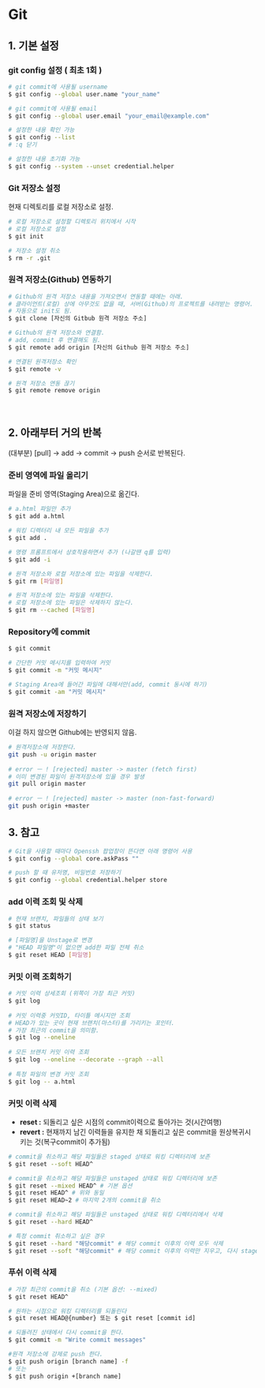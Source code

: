 # Git
## 1. 기본 설정

### git config 설정 ( 최초 1회 )

```bash
# git commit에 사용될 username
$ git config --global user.name "your_name"

# git commit에 사용될 email
$ git config --global user.email "your_email@example.com"

# 설정한 내용 확인 가능
$ git config --list
# :q 닫기

# 설정한 내용 초기화 가능
$ git config --system --unset credential.helper
```

### Git 저장소 설정

현재 디렉토리를 로컬 저장소로 설정.

```bash
# 로컬 저장소로 설정할 디렉토리 위치에서 시작
# 로컬 저장소로 설정
$ git init

# 저장소 설정 취소
$ rm -r .git
```

### 원격 저장소(Github) 연동하기

```bash
# Github의 원격 저장소 내용을 가져오면서 연동할 때에는 아래.
# 클라이언트(로컬) 상에 아무것도 없을 때, 서버(Github)의 프로젝트를 내려받는 명령어.
# 자동으로 init도 됨.
$ git clone [자신의 Gitbub 원격 저장소 주소]

# Github의 원격 저장소와 연결함.
# add, commit 후 연결해도 됨.
$ git remote add origin [자신의 Github 원격 저장소 주소]

# 연결된 원격저장소 확인
$ git remote -v

# 원격 저장소 연동 끊기
$ git remote remove origin
```
<br>

## 2. 아래부터 거의 반복

(대부분) [pull] → add → commit → push 순서로 반복된다.

### 준비 영역에 파일 올리기

파일을 준비 영역(Staging Area)으로 옮긴다.

```bash
# a.html 파일만 추가
$ git add a.html

# 워킹 디렉터리 내 모든 파일을 추가
$ git add .

# 명령 프롬프트에서 상호작용하면서 추가 (나갈땐 q를 입력)
$ git add -i

# 원격 저장소와 로컬 저장소에 있는 파일을 삭제한다.
$ git rm [파일명]

# 원격 저장소에 있는 파일을 삭제한다.
# 로컬 저장소에 있는 파일은 삭제하지 않는다.
$ git rm --cached [파일명]
```

### Repository에 commit

```bash
$ git commit

# 간단한 커밋 메시지를 입력하여 커밋
$ git commit -m "커밋 메시지"

# Staging Area에 들어간 파일에 대해서만(add, commit 동시에 하기)
$ git commit -am "커밋 메시지"
```

### 원격 저장소에 저장하기

이걸 하지 않으면 Github에는 반영되지 않음.

```bash
# 원격저장소에 저장한다.
git push -u origin master
 
# error ㅡ ! [rejected] master -> master (fetch first)
# 이미 변경된 파일이 원격저장소에 있을 경우 발생
git pull origin master 
 
# error ㅡ ! [rejected] master -> master (non-fast-forward)
git push origin +master
```

## 3. 참고

```bash
# Git을 사용할 때마다 Openssh 팝업창이 뜬다면 아래 명령어 사용
$ git config --global core.askPass ""

# push 할 때 유저명, 비밀번호 저장하기
$ git config --global credential.helper store
```

### add 이력 조회 및 삭제

```bash
# 현재 브랜치, 파일들의 상태 보기
$ git status

# [파일명]을 Unstage로 변경
# "HEAD 파일명"이 없으면 add한 파일 전체 취소
$ git reset HEAD [파일명]
```

### 커밋 이력 조회하기

```bash
# 커밋 이력 상세조회 (위쪽이 가장 최근 커밋)
$ git log
 
# 커밋 이력중 커밋ID, 타이틀 메시지만 조회
# HEAD가 있는 곳이 현재 브랜치(마스터)를 가리키는 포인터.
# 가장 최근의 commit을 의미함.
$ git log --oneline
 
# 모든 브랜치 커밋 이력 조회
$ git log --oneline --decorate --graph --all
 
# 특정 파일의 변경 커밋 조회
$ git log -- a.html
```

### 커밋 이력 삭제

- **reset :** 되돌리고 싶은 시점의 commit이력으로 돌아가는 것(시간여행)
- **revert :** 현재까지 남긴 이력들을 유지한 채 되돌리고 싶은 commit을 원상복귀시키는 것(복구commit이 추가됨)

```bash
# commit을 취소하고 해당 파일들은 staged 상태로 워킹 디렉터리에 보존
$ git reset --soft HEAD^

# commit을 취소하고 해당 파일들은 unstaged 상태로 워킹 디렉터리에 보존
$ git reset --mixed HEAD^ # 기본 옵션
$ git reset HEAD^ # 위와 동일
$ git reset HEAD~2 # 마지막 2개의 commit을 취소

# commit을 취소하고 해당 파일들은 unstaged 상태로 워킹 디렉터리에서 삭제
$ git reset --hard HEAD^

# 특정 commit 취소하고 싶은 경우
$ git reset --hard "해당commit" # 해당 commit 이후의 이력 모두 삭제
$ git reset --soft "해당commit" # 해당 commit 이후의 이력만 지우고, 다시 staged 상태로 워킹 디렉터리에보존
```

### 푸쉬 이력 삭제

```bash
# 가장 최근의 commit을 취소 (기본 옵션: --mixed)
$ git reset HEAD^

# 원하는 시점으로 워킹 디렉터리를 되돌린다
$ git reset HEAD@{number} 또는 $ git reset [commit id]
```

```bash
# 되돌려진 상태에서 다시 commit을 한다.
$ git commit -m "Write commit messages"

#원격 저장소에 강제로 push 한다.
$ git push origin [branch name] -f
# 또는
$ git push origin +[branch name]
```
